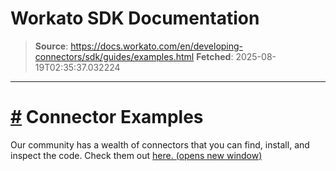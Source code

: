 # Workato SDK Documentation

> **Source**: https://docs.workato.com/en/developing-connectors/sdk/guides/examples.html
> **Fetched**: 2025-08-19T02:35:37.032224

---

# [#](<#connector-examples>) Connector Examples

Our community has a wealth of connectors that you can find, install, and inspect the code. Check them out [here. (opens new window)](<https://app.workato.com/browse/connectors>)
